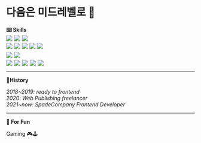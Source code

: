 
<h1>다음은 미드레벨로 🐳</h1>
<b>⌨️ Skills</b>

<div style="display: flex; gap: 5px; margin-bottom: 5px">
<img src="https://img.shields.io/badge/Nuxt.js_2-eee?style=for-the-badge&logo=nuxtdotjs&logoColor=00DC82">
<img src="https://img.shields.io/badge/vue.js_2-eee?style=for-the-badge&logo=Vue.js&logoColor=4FC08D">
<span>
<img src="https://img.shields.io/badge/VueX-4FC08D?style=flat-square">
</span>
</div>
<div style="display: flex; gap: 5px; margin-bottom: 5px">
<img src="https://img.shields.io/badge/Next.js_13-eee?style=for-the-badge&logo=Next.js&logoColor=000">
<img src="https://img.shields.io/badge/React.js_18-eee?style=for-the-badge&logo=React&logoColor=61DAFB">
<span>
<img src="https://img.shields.io/badge/Tanstack Query-36B6E5?style=flat-square&logo=reactquery&logoColor=FF4154">
<img src="https://img.shields.io/badge/Recoil-36B6E5?style=flat-square">
<img src="https://img.shields.io/badge/CSS_Modules-36B6E5?style=flat-square&logo=cssmodules&logoColor=#000000">
</span>
</div>
<div style="display: flex; gap: 5px; margin-bottom: 5px">
<img src="https://img.shields.io/badge/JavaScript-000?style=for-the-badge&logo=javascript&logoColor=#F7DF1E">
<img src="https://img.shields.io/badge/TypeScript-000?style=for-the-badge&logo=typescript&logoColor=#3178C6">
</div>
<div style="display: flex; gap: 5px; margin-bottom: 5px">
<img src="https://img.shields.io/badge/Sementic HTML5-333?style=flat-square&logo=html5&logoColor=#E34F26">
<img src="https://img.shields.io/badge/CSS3-333?style=flat-square&logo=css3&logoColor=#1572B6">
<img src="https://img.shields.io/badge/PostCSS-333?style=flat-square&logo=postcss&logoColor=#DD3A0A">
<img src="https://img.shields.io/badge/SASS-333?style=flat-square&logo=sass&logoColor=#CC6699">
<img src="https://img.shields.io/badge/Tailwind_CSS-333?style=flat-square&logo=tailwindcss&logoColor=#06B6D4">
</div>

---
<b>📜History</b>

<i>
2018~2019: ready to frontend<br>
2020: Web Publishing freelancer<br>
2021~now: SpadeCompany Frontend Developer
</i>

---
<b>🤪 For Fun</b>

Gaming 🎮🕹

<!--
**DohwanKim/DohwanKim** is a ✨ _special_ ✨ repository because its `README.md` (this file) appears on your GitHub profile.

Here are some ideas to get you started:

- 🔭 I’m currently working on ...
- 🌱 I’m currently learning ...
- 👯 I’m looking to collaborate on ...
- 🤔 I’m looking for help with ...
- 💬 Ask me about ...
- 📫 How to reach me: ...
- 😄 Pronouns: ...
- ⚡ Fun fact: ...
-->
